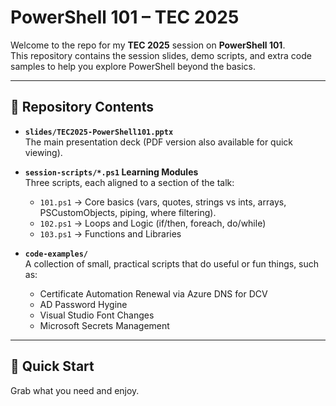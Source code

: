 # PowerShell 101 – TEC 2025

Welcome to the repo for my **TEC 2025** session on **PowerShell 101**.  
This repository contains the session slides, demo scripts, and extra code samples to help you explore PowerShell beyond the basics.

---

## 📂 Repository Contents

- **`slides/TEC2025-PowerShell101.pptx`**  
  The main presentation deck (PDF version also available for quick viewing).

- **`session-scripts/*.ps1` Learning Modules**  
  Three scripts, each aligned to a section of the talk:
  - `101.ps1` → Core basics (vars, quotes, strings vs ints, arrays, PSCustomObjects, piping, where filtering).
  - `102.ps1` → Loops and Logic (if/then, foreach, do/while)
  - `103.ps1` → Functions and Libraries

- **`code-examples/`**  
  A collection of small, practical scripts that do useful or fun things, such as:
  - Certificate Automation Renewal via Azure DNS for DCV
  - AD Password Hygine
  - Visual Studio Font Changes
  - Microsoft Secrets Management

---

## 🚀 Quick Start

Grab what you need and enjoy. 